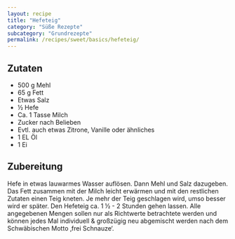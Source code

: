 ```yaml
---
layout: recipe
title: "Hefeteig"
category: "Süße Rezepte"
subcategory: "Grundrezepte"
permalink: /recipes/sweet/basics/hefeteig/
---
```



## Zutaten
- 500 g Mehl
- 65 g Fett
- Etwas Salz
- ½ Hefe
- Ca. 1 Tasse Milch
- Zucker nach Belieben
- Evtl. auch etwas Zitrone, Vanille oder ähnliches
- 1 EL Öl
- 1 Ei


## Zubereitung
Hefe in etwas lauwarmes Wasser auflösen. Dann Mehl und Salz dazugeben. Das Fett zusammen mit der Milch leicht erwärmen und mit den restlichen Zutaten einen Teig kneten. Je mehr der Teig geschlagen wird, umso besser wird er später.
Den Hefeteig ca. 1 ½ - 2 Stunden gehen lassen.
Alle angegebenen Mengen sollen nur als Richtwerte betrachtete werden und können jedes Mal individuell & großzügig neu abgemischt werden nach dem Schwäbischen Motto ‚frei Schnauze‘.
